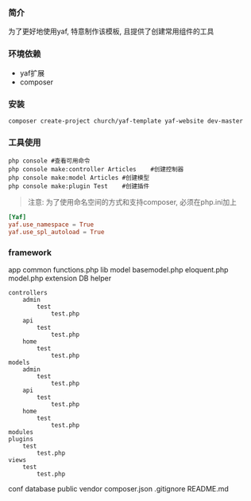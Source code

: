 ### 简介
为了更好地使用yaf, 特意制作该模板, 且提供了创建常用组件的工具

### 环境依赖
- yaf扩展
- composer


### 安装

```shell
composer create-project church/yaf-template yaf-website dev-master
```

### 工具使用
```shell
php console #查看可用命令
php console make:controller Articles	#创建控制器
php console make:model Articles	#创建模型
php console make:plugin Test	#创建插件
```


> 注意: 为了使用命名空间的方式和支持composer, 必须在php.ini加上

```conf
[Yaf]
yaf.use_namespace = True
yaf.use_spl_autoload = True
```




### framework

app
	common
		functions.php
	lib
		model
			basemodel.php
			eloquent.php
			model.php
		extension
			DB
		helper
			
	controllers
		admin
			test
				test.php
		api
			test
				test.php
		home
			test
				test.php
	models
		admin
			test
				test.php
		api
			test
				test.php
		home
			test
				test.php
	modules
	plugins
		test
			test.php
	views
		test
			test.php
conf
database
public
vendor
composer.json
.gitignore
README.md